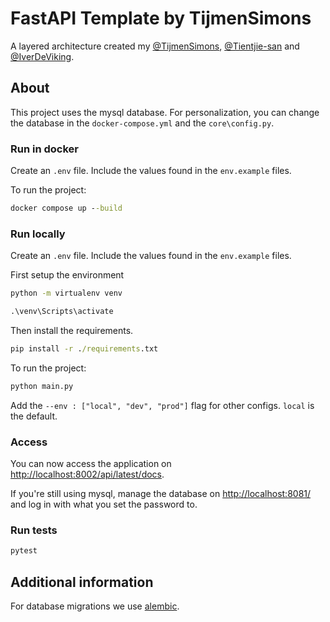 # FastAPI Template by TijmenSimons

A layered architecture created my [@TijmenSimons](https://github.com/TijmenSimons/), [@Tientjie-san](https://github.com/tientjie-san/) and [@IverDeViking](https://github.com/ivardeviking).

## About

This project uses the mysql database. For personalization, you can change the database in the `docker-compose.yml` and the `core\config.py`.

### Run in docker

Create an `.env` file. Include the values found in the `env.example` files.

To run the project:
```cmd
docker compose up --build
```

### Run locally

Create an `.env` file. Include the values found in the `env.example` files.

First setup the environment

```cmd
python -m virtualenv venv

.\venv\Scripts\activate
```

Then install the requirements.

```cmd
pip install -r ./requirements.txt
```

To run the project:

```cmd
python main.py
```

Add the `--env : ["local", "dev", "prod"]` flag for other configs. `local` is the default.

### Access

You can now access the application on [http://localhost:8002/api/latest/docs](http://localhost:8002/api/latest/docs).

If you're still using mysql, manage the database on [http://localhost:8081/](http://localhost:8081/) and log in with what you set the password to.

### Run tests

```cmd
pytest
```

## Additional information

For database migrations we use [alembic](https://alembic.sqlalchemy.org/en/latest/).
